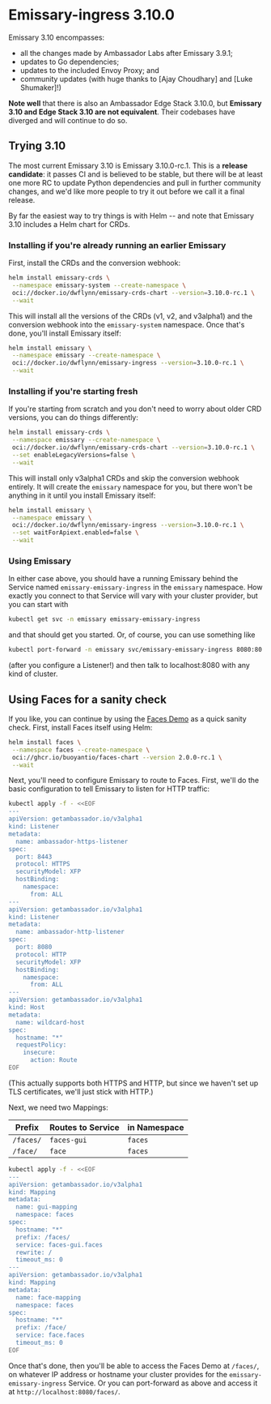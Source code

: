 # Emissary-ingress 3.10.0

Emissary 3.10 encompasses:

- all the changes made by Ambassador Labs after Emissary 3.9.1;
- updates to Go dependencies;
- updates to the included Envoy Proxy; and
- community updates (with huge thanks to [Ajay Choudhary] and [Luke Shumaker]!)

**Note well** that there is also an Ambassador Edge Stack 3.10.0, but
**Emissary 3.10 and Edge Stack 3.10 are not equivalent**. Their codebases have
diverged and will continue to do so.

## Trying 3.10

The most current Emissary 3.10 is Emissary 3.10.0-rc.1. This is a **release
candidate**: it passes CI and is believed to be stable, but there will be at
least one more RC to update Python dependencies and pull in further community
changes, and we'd like more people to try it out before we call it a final
release.

By far the easiest way to try things is with Helm -- and note that Emissary
3.10 includes a Helm chart for CRDs.

### Installing if you're already running an earlier Emissary

First, install the CRDs and the conversion webhook:

```bash
helm install emissary-crds \
 --namespace emissary-system --create-namespace \
 oci://docker.io/dwflynn/emissary-crds-chart --version=3.10.0-rc.1 \
 --wait
```

This will install all the versions of the CRDs (v1, v2, and v3alpha1) and the
conversion webhook into the `emissary-system` namespace. Once that's done, you'll install Emissary itself:

```bash
helm install emissary \
 --namespace emissary --create-namespace \
 oci://docker.io/dwflynn/emissary-ingress --version=3.10.0-rc.1 \
 --wait
```

### Installing if you're starting fresh

If you're starting from scratch and you don't need to worry about older CRD
versions, you can do things differently:

```bash
helm install emissary-crds \
 --namespace emissary --create-namespace \
 oci://docker.io/dwflynn/emissary-crds-chart --version=3.10.0-rc.1 \
 --set enableLegacyVersions=false \
 --wait
```

This will install only v3alpha1 CRDs and skip the conversion webhook entirely.
It will create the `emissary` namespace for you, but there won't be anything
in it until you install Emissary itself:

```bash
helm install emissary \
 --namespace emissary \
 oci://docker.io/dwflynn/emissary-ingress --version=3.10.0-rc.1 \
 --set waitForApiext.enabled=false \
 --wait
```

### Using Emissary

In either case above, you should have a running Emissary behind the Service
named `emissary-emissary-ingress` in the `emissary` namespace. How exactly you connect to that Service will vary with your cluster provider, but you can start with

```bash
kubectl get svc -n emissary emissary-emissary-ingress
```

and that should get you started. Or, of course, you can use something like

```bash
kubectl port-forward -n emissary svc/emissary-emissary-ingress 8080:80
```

(after you configure a Listener!) and then talk to localhost:8080 with any
kind of cluster.

## Using Faces for a sanity check

[Faces Demo]: https://github.com/buoyantio/faces-demo

If you like, you can continue by using the [Faces Demo] as a quick sanity
check. First, install Faces itself using Helm:

```bash
helm install faces \
 --namespace faces --create-namespace \
 oci://ghcr.io/buoyantio/faces-chart --version 2.0.0-rc.1 \
 --wait
```

Next, you'll need to configure Emissary to route to Faces. First, we'll do the
basic configuration to tell Emissary to listen for HTTP traffic:

```bash
kubectl apply -f - <<EOF
---
apiVersion: getambassador.io/v3alpha1
kind: Listener
metadata:
  name: ambassador-https-listener
spec:
  port: 8443
  protocol: HTTPS
  securityModel: XFP
  hostBinding:
    namespace:
      from: ALL
---
apiVersion: getambassador.io/v3alpha1
kind: Listener
metadata:
  name: ambassador-http-listener
spec:
  port: 8080
  protocol: HTTP
  securityModel: XFP
  hostBinding:
    namespace:
      from: ALL
---
apiVersion: getambassador.io/v3alpha1
kind: Host
metadata:
  name: wildcard-host
spec:
  hostname: "*"
  requestPolicy:
    insecure:
      action: Route
EOF
```

(This actually supports both HTTPS and HTTP, but since we haven't set up TLS
certificates, we'll just stick with HTTP.)

Next, we need two Mappings:

| Prefix    | Routes to Service | in Namespace |
| --------- | ----------------- | ------------ |
| `/faces/` | `faces-gui`       | `faces`      |
| `/face/`  | `face`            | `faces`      |

```bash
kubectl apply -f - <<EOF
---
apiVersion: getambassador.io/v3alpha1
kind: Mapping
metadata:
  name: gui-mapping
  namespace: faces
spec:
  hostname: "*"
  prefix: /faces/
  service: faces-gui.faces
  rewrite: /
  timeout_ms: 0
---
apiVersion: getambassador.io/v3alpha1
kind: Mapping
metadata:
  name: face-mapping
  namespace: faces
spec:
  hostname: "*"
  prefix: /face/
  service: face.faces
  timeout_ms: 0
EOF
```

Once that's done, then you'll be able to access the Faces Demo at `/faces/`,
on whatever IP address or hostname your cluster provides for the
`emissary-emissary-ingress` Service. Or you can port-forward as above and
access it at `http://localhost:8080/faces/`.
